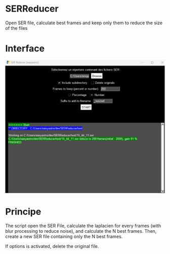 # SERReducer
Open SER file, calculate best frames and keep only them to reduce the size of the files

# Interface

![Alt text](https://github.com/air01a/SERReducer/raw/main/doc/interface.png "GUI") 

# Principe

The script open the SER File, calculate the laplacien for every frames (with blur processing to reduce noise), and calculate the N best frames.
Then, create a new SER file containing only the N best frames. 

If options is activated, delete the original file. 
